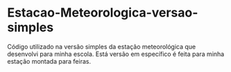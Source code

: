 # Estacao-Meteorologica-versao-simples
Código utilizado na versão simples da estação meteorológica que desenvolvi para minha escola. Está versão em específico é feita para minha estação montada para feiras.
